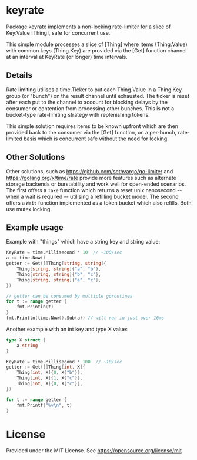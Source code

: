 # keyrate

Package keyrate implements a non-locking rate-limiter for a
slice of Key:Value [Thing], safe for concurrent use.

This simple module processes a slice of [Thing] where items
(Thing.Value) with common keys (Thing.Key) are provided via the [Get]
function channel at an interval at KeyRate (or longer) time
intervals.

## Details

Rate limiting utilises a time.Ticker to put each Thing.Value in a
Thing.Key group (or "bunch") on the result channel until exhausted.
The ticker is reset after each put to the channel to account for
blocking delays by the consumer or contention from processing other
bunches. This is not a bucket-type rate-limiting strategy with
replenishing tokens.

This simple solution requires items to be known upfront which are
then provided back to the consumer via the [Get] function, on a
per-bunch, rate-limited basis which is concurrent safe without the
need for locking.

## Other Solutions

Other solutions, such as https://github.com/sethvargo/go-limiter and
https://golang.org/x/time/rate provide more features such as
alternate storage backends or burstability and work well for
open-ended scenarios. The first offers a `Take` function which
returns a reset unix nanosecond -- when a wait is required --
utilising a refilling bucket model. The second offers a `Wait`
function implemented as a token bucket which also refills. Both use
mutex locking.

## Example usage

Example with "things" which have a string key and string value:

```go
KeyRate = time.Millisecond * 10  // ~100/sec
a := time.Now()
getter := Get([]Thing[string, string]{
	Thing[string, string]{"a", "b"},
	Thing[string, string]{"b", "c"},
	Thing[string, string]{"a", "c"},
})

// getter can be consumed by multiple goroutines
for t := range getter {
	fmt.Println(t)
}
fmt.Println(time.Now().Sub(a)) // will run in just over 10ms
```

Another example with an int key and type X value:

```go
type X struct {
	a string
}

KeyRate = time.Millisecond * 100  // ~10/sec
getter := Get([]Thing[int, X]{
	Thing[int, X]{0, X{"b"}},
	Thing[int, X]{1, X{"c"}},
	Thing[int, X]{0, X{"c"}},
})

for t := range getter {
	fmt.Printf("%v\n", t)
}
```

# License

Provided under the MIT License. See https://opensource.org/license/mit
